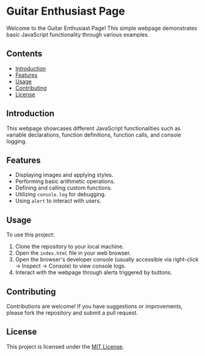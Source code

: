 # Guitar Enthusiast Page

Welcome to the Guitar Enthusiast Page! This simple webpage demonstrates basic JavaScript functionality through various examples.

## Contents
- [Introduction](#introduction)
- [Features](#features)
- [Usage](#usage)
- [Contributing](#contributing)
- [License](#license)

## Introduction
This webpage showcases different JavaScript functionalities such as variable declarations, function definitions, function calls, and console logging.

## Features
- Displaying images and applying styles.
- Performing basic arithmetic operations.
- Defining and calling custom functions.
- Utilizing `console.log` for debugging.
- Using `alert` to interact with users.

## Usage
To use this project:
1. Clone the repository to your local machine.
2. Open the `index.html` file in your web browser.
3. Open the browser's developer console (usually accessible via right-click -> Inspect -> Console) to view console logs.
4. Interact with the webpage through alerts triggered by buttons.

## Contributing
Contributions are welcome! If you have suggestions or improvements, please fork the repository and submit a pull request.

## License
This project is licensed under the [MIT License](LICENSE).
